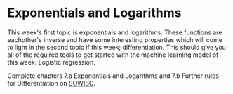 
# Exponentials and Logarithms

This week's first topic is exponentials and logarithms. These functions are
eachother's inverse and have some interesting properties which will come to
light in the second topic if this week; differentiation. This should give you
all of the required tools to get started with the machine learning model of
this week: Logistic regression.

Complete chapters 7.a Exponentials and Logarithms and 7.b Further rules for
Differentiation on [SOWISO](https://uva.sowiso.nl/).
